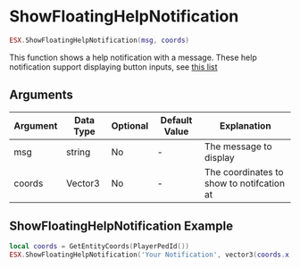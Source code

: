 # ShowFloatingHelpNotification

```lua
ESX.ShowFloatingHelpNotification(msg, coords)
```

This function shows a help notification with a message. These help notification support displaying button inputs, see [this list](https://pastebin.com/HPg8pYwi)

## Arguments

| Argument  | Data Type | Optional | Default Value | Explanation                                                                         |
|-----------|-----------|----------|---------------|-------------------------------------------------------------------------------------|
| msg       | string    | No       | -             | The message to display                                                              |
| coords    | Vector3   | No       | -             | The coordinates to show to notifcation at                                           |

## ShowFloatingHelpNotification Example

```lua
local coords = GetEntityCoords(PlayerPedId())
ESX.ShowFloatingHelpNotification('Your Notification', vector3(coords.x, coords.y, coords.z))
```
